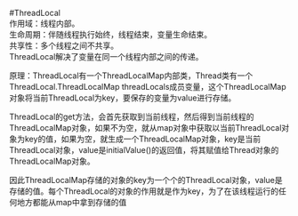 #ThreadLocal		
作用域：线程内部。       
生命周期：伴随线程执行始终，线程结束，变量生命结束。      
共享性：多个线程之间不共享。      
ThreadLocal解决了变量在同一个线程内部之间的传递。     

原理：ThreadLocal有一个ThreadLocalMap内部类，Thread类有一个ThreadLocal.ThreadLocalMap threadLocals成员变量，这个ThreadLocalMap对象将当前ThreadLocal为key，要保存的变量为value进行存储。      

ThreadLocal的get方法，会首先获取到当前线程，然后得到当前线程的ThreadLocalMap对象，如果不为空，就从map对象中获取以当前ThreadLocal对象为key的值，如果为空，就生成一个ThreadLocalMap对象，key是当前ThreadLocal对象，value是initialValue()的返回值，将其赋值给Thread对象的ThreadLocalMap对象。

因此ThreadLocalMap存储的对象的key为一个个的ThreadLocal对象，value是存储的值。每个ThreadLocal的对象的作用就是作为key，为了在该线程运行的任何地方都能从map中拿到存储的值